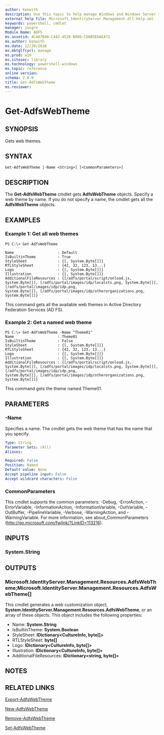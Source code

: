 ```yaml
---
author: kenwith
description: Use this topic to help manage Windows and Windows Server technologies with Windows PowerShell.
external help file: Microsoft.IdentityServer.Management.dll-Help.xml
keywords: powershell, cmdlet
manager: jasgro
Module Name: ADFS
ms.assetid: 4C4A7B48-C442-4528-B980-CD6B5E6AEA72
ms.author: kenwith
ms.date: 12/20/2016
ms.mktglfcycl: manage
ms.prod: w10
ms.sitesec: library
ms.technology: powershell-windows
ms.topic: reference
online version: 
schema: 2.0.0
title: Get-AdfsWebTheme
ms.reviewer:
---
```


# Get-AdfsWebTheme

## SYNOPSIS
Gets web themes.

## SYNTAX

```
Get-AdfsWebTheme [-Name <String>] [<CommonParameters>]
```

## DESCRIPTION
The **Get-AdfsWebTheme** cmdlet gets **AdfsWebTheme** objects.
Specify a web theme by name.
If you do not specify a name, the cmdlet gets all the **AdfsWebTheme** objects.

## EXAMPLES

### Example 1: Get all web themes
```
PS C:\> Get-AdfsWebTheme

Name                    : Default
IsBuiltinTheme          : True
StyleSheet              : {[, System.Byte[]]}
RTLStyleSheet           : {42, 32, 123, 13...}
Logo                    : {[, System.Byte[]]}
Illustration            : {[, System.Byte[]]}
AdditionalFileResources : {[/adfs/portal/script/onload.js, System.Byte[]], [/adfs/portal/images/idp/localsts.png, System.Byte[]], [/adfs/portal/images/idp/idp.png,
System.Byte[]], [/adfs/portal/images/idp/otherorganizations.png, System.Byte[]]}
```

This command gets all the available web themes in Active Directory Federation Services (AD FS).

### Example 2: Get a named web theme
```
PS C:\> Get-AdfsWebTheme -Name "Theme01"
Name                    : Theme01
IsBuiltinTheme          : False
StyleSheet              : {[, System.Byte[]]}
RTLStyleSheet           : {42, 32, 123, 13...}
Logo                    : {[, System.Byte[]]}
Illustration            : {[, System.Byte[]]}
AdditionalFileResources : {[/adfs/portal/script/onload.js, System.Byte[]], [/adfs/portal/images/idp/localsts.png, System.Byte[]], [/adfs/portal/images/idp/idp.png,
System.Byte[]], [/adfs/portal/images/idp/otherorganizations.png, System.Byte[]]}
```

This command gets the theme named Theme01.

## PARAMETERS

### -Name
Specifies a name.
The cmdlet gets the web theme that has the name that you specify.

```yaml
Type: String
Parameter Sets: (All)
Aliases: 

Required: False
Position: Named
Default value: None
Accept pipeline input: False
Accept wildcard characters: False
```

### CommonParameters
This cmdlet supports the common parameters: -Debug, -ErrorAction, -ErrorVariable, -InformationAction, -InformationVariable, -OutVariable, -OutBuffer, -PipelineVariable, -Verbose, -WarningAction, and -WarningVariable. For more information, see about_CommonParameters (http://go.microsoft.com/fwlink/?LinkID=113216).

## INPUTS

### System.String

## OUTPUTS

### Microsoft.IdentityServer.Management.Resources.AdfsWebTheme;Microsoft.IdentityServer.Management.Resources.AdfsWebTheme[]
This cmdlet generates a web customization object, **System.IdentityServer.Management.Resources.AdfsWebTheme**, or an array of these objects.
This object includes the following properties: 

- Name: **System.String**
- IsBuiltinTheme: **System.Boolean**
- StyleSheet: **IDictionary\<CultureInfo, byte\[\]\>**
- RTLStyleSheet: **byte\[\]**
- Logo: **IDictionary\<CultureInfo, byte\[\]\>**
- Illustration: **IDictionary\<CultureInfo, byte\[\]\>**
- AdditionalFileResources: **IDictionary\<string, byte\[\]\>**

## NOTES

## RELATED LINKS

[Export-AdfsWebTheme](./Export-AdfsWebTheme.md)

[New-AdfsWebTheme](./New-AdfsWebTheme.md)

[Remove-AdfsWebTheme](./Remove-AdfsWebTheme.md)

[Set-AdfsWebTheme](./Set-AdfsWebTheme.md)
